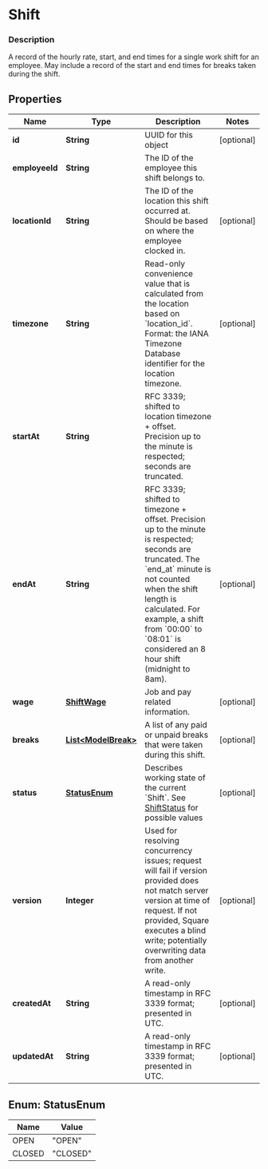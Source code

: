 
# Shift

### Description

A record of the hourly rate, start, and end times for a single work shift  for an employee. May include a record of the start and end times for breaks  taken during the shift.

## Properties
Name | Type | Description | Notes
------------ | ------------- | ------------- | -------------
**id** | **String** | UUID for this object |  [optional]
**employeeId** | **String** | The ID of the employee this shift belongs to. | 
**locationId** | **String** | The ID of the location this shift occurred at. Should be based on where the employee clocked in. |  [optional]
**timezone** | **String** | Read-only convenience value that is calculated from the location based on &#x60;location_id&#x60;. Format: the IANA Timezone Database identifier for the location timezone. |  [optional]
**startAt** | **String** | RFC 3339; shifted to location timezone + offset. Precision up to the minute is respected; seconds are truncated. | 
**endAt** | **String** | RFC 3339; shifted to timezone + offset. Precision up to the minute is respected; seconds are truncated. The &#x60;end_at&#x60; minute is not counted when the shift length is calculated. For example, a shift from &#x60;00:00&#x60; to &#x60;08:01&#x60; is considered an 8 hour shift (midnight to 8am). |  [optional]
**wage** | [**ShiftWage**](ShiftWage.md) | Job and pay related information. |  [optional]
**breaks** | [**List&lt;ModelBreak&gt;**](ModelBreak.md) | A list of any paid or unpaid breaks that were taken during this shift. |  [optional]
**status** | [**StatusEnum**](#StatusEnum) | Describes working state of the current &#x60;Shift&#x60;. See [ShiftStatus](#type-shiftstatus) for possible values |  [optional]
**version** | **Integer** | Used for resolving concurrency issues; request will fail if version provided does not match server version at time of request. If not provided, Square executes a blind write; potentially overwriting data from another write. |  [optional]
**createdAt** | **String** | A read-only timestamp in RFC 3339 format; presented in UTC. |  [optional]
**updatedAt** | **String** | A read-only timestamp in RFC 3339 format; presented in UTC. |  [optional]


<a name="StatusEnum"></a>
## Enum: StatusEnum
Name | Value
---- | -----
OPEN | &quot;OPEN&quot;
CLOSED | &quot;CLOSED&quot;



